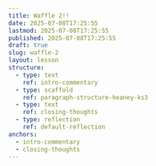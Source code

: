 ```yaml
---
title: Waffle 2!!
date: 2025-07-08T17:25:55
lastmod: 2025-07-08T17:25:55
published: 2025-07-08T17:25:55
draft: true
slug: waffle-2
layout: lesson
structure:
  - type: text
    ref: intro-commentary
  - type: scaffold
    ref: paragraph-structure-heaney-ks3
  - type: text
    ref: closing-thoughts
  - type: reflection
    ref: default-reflection
anchors:
  - intro-commentary
  - closing-thoughts
---
```


<!-- intro-commentary -->

<!-- paragraph-structure-heaney-ks3 -->

<!-- closing-thoughts -->

<!-- default-reflection -->

